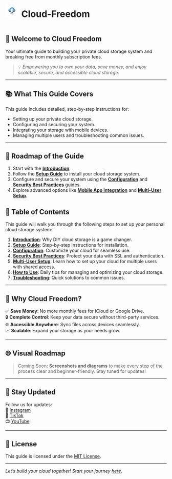 <div style="display: flex; align-items: center; gap: 10px;">
    <img src="assets/logo1.png" alt="Cloud Freedom Logo" style="width: 40px; height: 40px;">
    <h1>Cloud-Freedom</h1>
</div>

## 🚀 Welcome to Cloud Freedom
Your ultimate guide to building your private cloud storage system and breaking free from monthly subscription fees.

> 💡 *Empowering you to own your data, save money, and enjoy scalable, secure, and accessible cloud storage.*

---

## 📚 What This Guide Covers

This guide includes detailed, step-by-step instructions for:

- Setting up your private cloud storage.
- Configuring and securing your system.
- Integrating your storage with mobile devices.
- Managing multiple users and troubleshooting common issues.

---
## 📍 Roadmap of the Guide

1. Start with the **[Introduction](introduction.md)**.
2. Follow the **[Setup Guide](setup.md)** to install your cloud storage system.
3. Configure and secure your system using the **[Configuration](configuration.md)** and **[Security Best Practices](security.md)** guides.
4. Explore advanced options like **[Mobile App Integration](mobile-app-integration.md)** and **[Multi-User Setup](multi-user-setup.md)**.

## 📖 Table of Contents

This guide will walk you through the following steps to set up your personal cloud storage system:

1. [**Introduction**](introduction): Why DIY cloud storage is a game changer.
2. [**Setup Guide**](setup): Step-by-step instructions for installation.
3. [**Configuration**](configuration): Customize your cloud for seamless use.
4. [**Security Best Practices**](security): Protect your data with SSL and authentication.
5. [**Multi-User Setup**](multi-user-setup): Learn how to set up your cloud for multiple users with shared access.
6. [**How to Use**](how-to-use): Daily tips for managing and optimizing your cloud storage.
7. [**Troubleshooting**](troubleshooting): Quick solutions to common issues.

---

## 🌟 Why Cloud Freedom?

✅ **Save Money**: No more monthly fees for iCloud or Google Drive.  
🔒 **Complete Control**: Keep your data secure without third-party services.  
🌐 **Accessible Anywhere**: Sync files across devices seamlessly.  
📈 **Scalable**: Expand your storage as your needs grow.

---

## 🌐 Visual Roadmap

> Coming Soon: **Screenshots and diagrams** to make every step of the process clear and beginner-friendly. Stay tuned for updates!

---

## 📢 Stay Updated

Follow us for updates:  
📸 [Instagram](https://instagram.com/cloudfreedom.tech)  
🎥 [TikTok](https://tiktok.com/@cloudfreedom.tech)  
📺 [YouTube](https://youtube.com/channel/CloudFreedom_Tech)

---

## 📝 License

This guide is licensed under the [MIT License](LICENSE).

---

*Let’s build your cloud together! Start your journey [here](introduction.md).*
